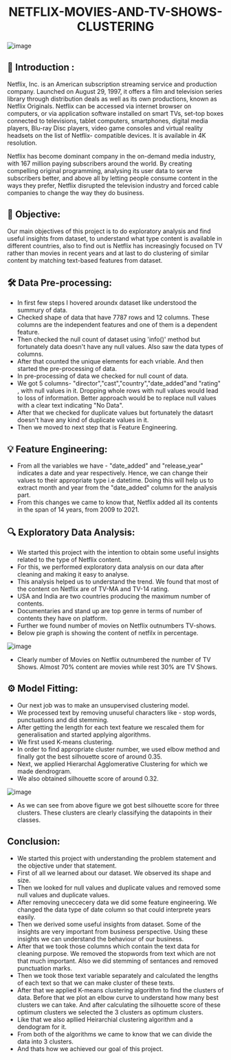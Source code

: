 <h1 align="center">NETFLIX-MOVIES-AND-TV-SHOWS-CLUSTERING </h1>

![image](https://user-images.githubusercontent.com/84036652/178097284-a1c325b5-98b6-4eab-a154-3de695190be2.png)

## 📄 Introduction : 
Netflix, Inc. is an American subscription streaming service and production company. Launched on
August 29, 1997, it offers a film and television series library through distribution deals as well as its
own productions, known as Netflix Originals.
Netflix can be accessed via internet browser on computers, or via application software installed on
smart TVs, set-top boxes connected to televisions, tablet computers, smartphones, digital media players, Blu-ray Disc players, video game consoles and virtual reality headsets on the list of Netflix-
compatible devices. It is available in 4K resolution.

Netflix has become dominant company in the on-demand media industry, with 167 million paying
subscribers around the world. By creating compelling original programming, analysing its user data to
serve subscribers better, and above all by letting people consume content in the ways they prefer,
Netflix disrupted the television industry and forced cable companies to change the way they do
business.

## 🎯 Objective:
Our main objectives of this project is to do exploratory analysis and find useful insights from dataset,
to understand what type content is available in different countries, also to find out is Netflix has
increasingly focused on TV rather than movies in recent years and at last to do clustering of similar
content by matching text-based features from dataset.

## 🛠 Data Pre-processing:
 * In first few steps I hovered aroundx dataset like understood the summury of data.
 * Checked shape of data that have 7787 rows and 12 columns. These columns are the independent features and one of them is a dependent feature.
 * Then checked the null count of dataset using 'info()' method but fortunately data doesn't have any null values. Also saw the data types of columns.
 * After that counted the unique elements for each vriable. And then started the pre-processing of data.
 * In pre-processing of data we checked for null count of data.
 * We got 5 columns- "director","cast","country","date_added"and "rating" , with null values in it. Dropping whole rows with null values would lead to loss of information. Better approach would be to replace null values with a clear text indicating "No Data".
 * After that we checked for duplicate values but fortunately the datasrt doesn't have any kind of duplicate values in it.
 * Then we moved to next step that is Feature Engineering.
 
## 💡 Feature Engineering:
 * From all the variables we have - "date_added" and "release_year" indicates a date and year respectively. Hence, we can change their values to their appropriate type i.e datetime. Doing this will help us to extract month and year from the "date_added" column for the analysis part.
 * From this changes we came to know that, Netflix added all its contents in the span of 14 years, from 2009 to 2021.

## 🔍 Exploratory Data Analysis:
  *  We started this project with the intention to obtain some useful insights related to the type of Netflix
content. 
  *  For this, we performed exploratory data analysis on our data after cleaning and making it
easy to analyse.
  *  This analysis helped us to understand the trend. We found that most of the content
on Netflix are of TV-MA and TV-14 rating. 
 * USA and India are two countries producing the maximum number of contents.
  *  Documentaries and stand up are top genre in terms of number of contents they have on platform.
  *  Further we found number of movies on Netflix outnumbers TV-shows.
  * Below pie graph is showing the content of netfilx in percentage.
    
![image](https://user-images.githubusercontent.com/84036652/177276496-9aef61ae-72ec-416b-bad1-a3529c283288.png)
  * Clearly number of Movies on Netflix outnumbered the number of TV Shows. Almost 70% content are movies while rest 30% are TV Shows.




## ⚙️ Model Fitting:
 * Our next job was to make an unsupervised clustering model. 
 * We processed text by removing unuseful characters like - stop words, punctuations and did stemming.
 * After getting the length for each text feature we rescaled them for generalisation and started applying algorithms.
 * We first used K-means clustering. 
 * In order to find appropriate cluster number, we used elbow method and finally got the best silhouette score of around 0.35.
 * Next, we applied Hierarchal Agglomerative Clustering for which we made dendrogram.
 * We also obtained silhouette score of around 0.32.

![image](https://user-images.githubusercontent.com/84036652/178133768-34580ede-a4ca-4bed-9214-272a9231961b.png)

* As we can see from above figure we got best silhouette score for three clusters. These clusters are clearly classifying the datapoints in their classes.

## Conclusion:
* We started this project with understanding the problem statement and the objective under that statement.
* First of all we learned about our dataset. We observed its shape and size.
* Then we looked for null values and duplicate values and removed some null values and duplicate values.
* After removing uneccecery data we did some feature engineering. We changed the data type of date column so that could interprete years easily.
* Then we derived some useful insights from dataset. Some of the insights are very important from business perspective. Using these insights we can understand the behaviour of our business.
* After that we took those columns which contain the text data for cleaning purpose. We removed the stopwords from text which are not that much important.
Also we did stemming of sentances and removed punctuation marks.
* Then we took those text variable separately and calculated the lengths of each text so that we can make cluster of these texts.
* After that we applied K-means clustering algorithm to find the clusters of data. Before that we plot an elbow curve to understand how many best clusters we can take. And after calculating the silhouette score of these optimum clusters we selected the 3 clusters as optimum clusters.
* Like that we also apllied Heirarchial clustering algorithm and a dendogram for it.
* From both of the algorithms we came to know that we can divide the data into 3 clusters.
* And thats how we achieved our goal of this project.
